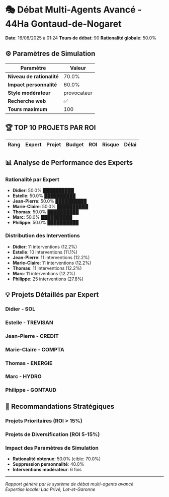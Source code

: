 # 🎭 Débat Multi-Agents Avancé - 44Ha Gontaud-de-Nogaret

**Date**: 16/08/2025 à 01:24
**Tours de débat**: 90
**Rationalité globale**: 50.0%

## ⚙️ Paramètres de Simulation

| Paramètre | Valeur |
|-----------|--------|
| **Niveau de rationalité** | 70.0% |
| **Impact personnalité** | 60.0% |
| **Style modérateur** | provocateur |
| **Recherche web** | ✅ |
| **Tours maximum** | 100 |

## 🏆 TOP 10 PROJETS PAR ROI

| Rang | Expert | Projet | Budget | ROI | Risque | Délai |
|------|--------|---------|---------|-----|--------|-------|

## 📊 Analyse de Performance des Experts

### Rationalité par Expert

- **Didier**: 50.0% ██████████
- **Estelle**: 50.0% ██████████
- **Jean-Pierre**: 50.0% ██████████
- **Marie-Claire**: 50.0% ██████████
- **Thomas**: 50.0% ██████████
- **Marc**: 50.0% ██████████
- **Philippe**: 50.0% ██████████

### Distribution des Interventions

- **Didier**: 11 interventions (12.2%)
- **Estelle**: 10 interventions (11.1%)
- **Jean-Pierre**: 11 interventions (12.2%)
- **Marie-Claire**: 11 interventions (12.2%)
- **Thomas**: 11 interventions (12.2%)
- **Marc**: 11 interventions (12.2%)
- **Philippe**: 25 interventions (27.8%)

## 💡 Projets Détaillés par Expert


### Didier - SOL

### Estelle - TREVISAN

### Jean-Pierre - CREDIT

### Marie-Claire - COMPTA

### Thomas - ENERGIE

### Marc - HYDRO

### Philippe - GONTAUD


## 🎯 Recommandations Stratégiques

### Projets Prioritaires (ROI > 15%)


### Projets de Diversification (ROI 5-15%)


### Impact des Paramètres de Simulation

- **Rationalité obtenue**: 50.0% (cible: 70.0%)
- **Suppression personnalité**: 40.0%
- **Interventions modérateur**: 6 fois

---

*Rapport généré par le système de débat multi-agents avancé*  
*Expertise locale: Lac Privé, Lot-et-Garonne*
